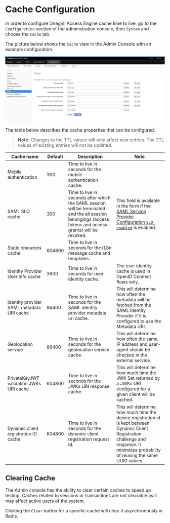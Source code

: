 # Cache Configuration

In order to configure Onegini Access Engine cache time to live, go to the `Configuration` section of the administration console, then `System` and choose the `Cache` tab.

The picture below shows the `Cache` view in the Admin Console with an example configuration.

![Cache Configuration](img/cache-config-form.png)

The table below describes the cache properties that can be configured.

>**Note:** Changes to the TTL values will only affect new entries. The TTL values of existing entries will not be updated.

| Cache name                                  | Default | Description                                                                                                                                                | Note                                                                                                                                                                                                     |
|---------------------------------------------|---------|------------------------------------------------------------------------------------------------------------------------------------------------------------|----------------------------------------------------------------------------------------------------------------------------------------------------------------------------------------------------------|
| Mobile authentication                       | 300     | Time to live in seconds for the mobile authentication cache.                                                                                               |                                                                                                                                                                                                          |
| SAML SLO cache                              | 300     | Time to live in seconds after which the SAML session will be terminated and the all session belongings (access tokens and access grants) will be revoked.  | This field is available in the form if the [SAML Service Provider Configuration `SLO enabled`](../../technical-app-management/idp-saml-sp-config/idp-saml-sp-config.md#slo-enabled) is enabled.          |
| Static resources cache                      | 604800  | Time to live in seconds for the i18n message cache and templates.                                                                                                        |                                                                                                                                                                                                          |
| Identity Provider User Info cache           | 3600    | Time to live in seconds for user identity cache.                                                                                                           | The user identity cache is used in OpenID Connect flows only.                                                                                                                                            |
| Identity provider SAML metadata URI cache   | 86400   | Time to live in seconds for the SAML identity provider metadata uri cache.                                                                                 | This will determine how often the metadata will be fetched from the SAML Identity Provider if it is configured to use the Metadata URI.                                                                  |
| Geolocation service                         | 86400   | Time to live in seconds for the geolocation service cache.                                                                                                 | This will determine how often the same IP address and user-agent should be checked in the external service.                                                                                              |
| PrivateKeyJWT validation JWKs URI cache     | 604800  | Time to live in seconds for the JWKs URI response cache.                                                                                                   | This will determine how much time the JWK Set returned by a JWKs URI configured for a given client will be cached.                                                                                       |
| Dynamic client registration ID cache        | 604800  | Time to live in seconds for the dynamic client registration request id.                                                                                    | This will determine how much time the device registration id is kept between Dynamic Client Registration challenge and response. It minimizes probability of reusing the same UUID values.               |                                                                             

## Clearing Cache

The Admin console has the ability to clear certain caches to speed up testing. Caches related to sessions or transactions are not clearable as it may affect 
active users of the system.

Clicking the `Clear` button for a specific cache will clear it asynchronously in Redis.
